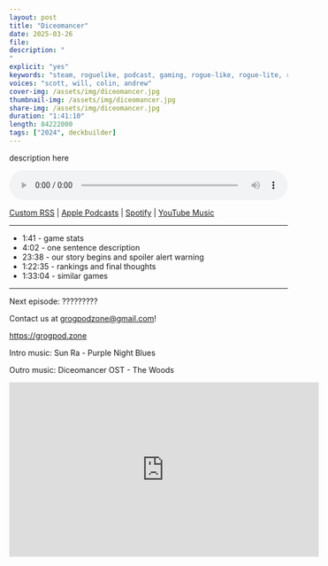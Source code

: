 ```yaml
---
layout: post
title: "Diceomancer"
date: 2025-03-26
file: 
description: "
"
explicit: "yes" 
keywords: "steam, roguelike, podcast, gaming, rogue-like, rogue-lite, roguelite"
voices: "scott, will, colin, andrew"
cover-img: /assets/img/diceomancer.jpg
thumbnail-img: /assets/img/diceomancer.jpg
share-img: /assets/img/diceomancer.jpg
duration: "1:41:10"
length: 84222000  
tags: ["2024", deckbuilder]
---
```


description here

<div class="container">
  <audio controls style="width: 100%;">
    <source src="" type="audio/mpeg">
  </audio>
</div>

[Custom RSS](https://grogpod.zone/feed.xml) | [Apple Podcasts](https://podcasts.apple.com/us/podcast/grogpod/id1650474911) | [Spotify](https://open.spotify.com/show/655SEhPUWIC77oO3hILe0b) | [YouTube Music](https://music.youtube.com/playlist?list=PL-ShOmyMvd4jYFChE6tgj0JYG8RKK4xe0) 

---
* 1:41 - game stats
* 4:02 - one sentence description
* 23:38 - our story begins and spoiler alert warning
* 1:22:35 - rankings and final thoughts
* 1:33:04 - similar games

---

Next episode: ?????????

Contact us at grogpodzone@gmail.com!

https://grogpod.zone

Intro music: Sun Ra - Purple Night Blues

Outro music: Diceomancer OST - The Woods

<div class="embed-responsive embed-responsive-16by9">
<iframe width="560" height="315" src="https://www.youtube.com/embed/hCvpD_quVoc" title="YouTube video player" frameborder="0" allow="accelerometer; autoplay; clipboard-write; encrypted-media; gyroscope; picture-in-picture" allowfullscreen></iframe>
</div>
